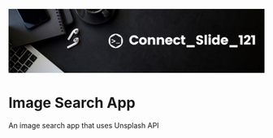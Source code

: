 ![alt text](https://github.com/Connectslide121/Image-search-app/blob/main/Connect_banner_github.png)

# Image Search App

An image search app that uses Unsplash API
